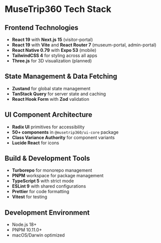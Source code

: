 # MuseTrip360 Tech Stack

## Frontend Technologies
- **React 19** with **Next.js 15** (visitor-portal)
- **React 19** with **Vite** and **React Router 7** (museum-portal, admin-portal)
- **React Native 0.79** with **Expo 53** (mobile)
- **TailwindCSS 4** for styling across all apps
- **Three.js** for 3D visualization (planned)

## State Management & Data Fetching
- **Zustand** for global state management
- **TanStack Query** for server state and caching
- **React Hook Form** with **Zod** validation

## UI Component Architecture
- **Radix UI** primitives for accessibility
- **50+ components** in `@musetrip360/ui-core` package
- **Class Variance Authority** for component variants
- **Lucide React** for icons

## Build & Development Tools
- **Turborepo** for monorepo management
- **PNPM** workspace for package management
- **TypeScript 5** with strict mode
- **ESLint 9** with shared configurations  
- **Prettier** for code formatting
- **Vitest** for testing

## Development Environment
- Node.js 18+
- PNPM 10.11.0+
- macOS/Darwin optimized